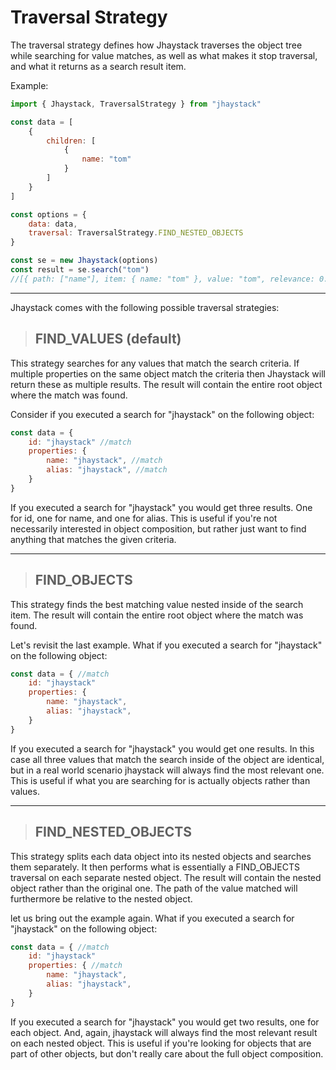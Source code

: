 # Traversal Strategy

The traversal strategy defines how Jhaystack traverses the object tree while searching for value matches, as well as what makes it stop traversal, and what it returns as a search result item.

Example:
```javascript
import { Jhaystack, TraversalStrategy } from "jhaystack"

const data = [
    {
        children: [
            {
                name: "tom"
            }
        ]
    }
]

const options = {
    data: data,
    traversal: TraversalStrategy.FIND_NESTED_OBJECTS
}

const se = new Jhaystack(options)
const result = se.search("tom")
//[{ path: ["name"], item: { name: "tom" }, value: "tom", relevance: 0.999999995, comparisonScore: 0.99999999, comparisonIndex: 0 }]
```

---

Jhaystack comes with the following possible traversal strategies:

> ## FIND_VALUES (default)

This strategy searches for any values that match the search criteria. If multiple properties on the same object match the criteria then Jhaystack will return these as multiple results. The result will contain the entire root object where the match was found.

Consider if you executed a search for "jhaystack" on the following object:
```javascript
const data = {
    id: "jhaystack" //match
    properties: {
        name: "jhaystack", //match
        alias: "jhaystack", //match
    }
}
```

If you executed a search for "jhaystack" you would get three results. One for id, one for name, and one for alias. This is useful if you're not necessarily interested in object composition, but rather just want to find anything that matches the given criteria.

---

> ## FIND_OBJECTS

This strategy finds the best matching value nested inside of the search item. The result will contain the entire root object where the match was found. 

Let's revisit the last example. What if you executed a search for "jhaystack" on the following object:
```javascript
const data = { //match
    id: "jhaystack"
    properties: {
        name: "jhaystack",
        alias: "jhaystack",
    }
}
```

If you executed a search for "jhaystack" you would get one results. In this case all three values that match the search inside of the object are identical, but in a real world scenario jhaystack will always find the most relevant one. This is useful if what you are searching for is actually objects rather than values.

---

> ## FIND_NESTED_OBJECTS

This strategy splits each data object into its nested objects and searches them separately. It then performs what is essentially a FIND_OBJECTS traversal on each separate nested object. The result will contain the nested object rather than the original one. The path of the value matched will furthermore be relative to the nested object. 

let us bring out the example again. What if you executed a search for "jhaystack" on the following object:
```javascript
const data = { //match
    id: "jhaystack"
    properties: { //match
        name: "jhaystack",
        alias: "jhaystack",
    }
}
```
If you executed a search for "jhaystack" you would get two results, one for each object. And, again, jhaystack will always find the most relevant result on each nested object. This is useful if you're looking for objects that are part of other objects, but don't really care about the full object composition.
